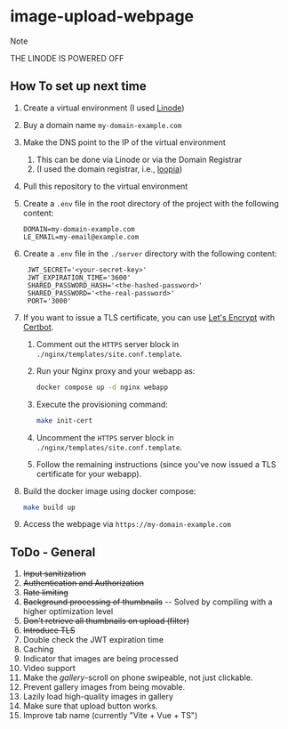 # image-upload-webpage

> [!NOTE]
> THE LINODE IS POWERED OFF

## How To set up next time

1. Create a virtual environment (I used [Linode](https://cloud.linode.com/))
1. Buy a domain name `my-domain-example.com`
1. Make the DNS point to the IP of the virtual environment
   1. This can be done via Linode or via the Domain Registrar
   1. (I used the domain registrar, i.e., [loopia](https://loopia.se/))
1. Pull this repository to the virtual environment
1. Create a `.env` file in the root directory of the project with the following content:

   ```env
   DOMAIN=my-domain-example.com
   LE_EMAIL=my-email@example.com
   ```

1. Create a `.env` file in the `./server` directory with the following content:

   ```env
    JWT_SECRET='<your-secret-key>'
    JWT_EXPIRATION_TIME='3600'
    SHARED_PASSWORD_HASH='<the-hashed-password>'
    SHARED_PASSWORD='<the-real-password>'
    PORT='3000'
   ```

1. If you want to issue a TLS certificate,
   you can use [Let's Encrypt](https://letsencrypt.org/) with [Certbot](https://certbot.eff.org/).

   1. Comment out the `HTTPS` server block in `./nginx/templates/site.conf.template`.
   1. Run your Nginx proxy and your webapp as:

      ```bash
      docker compose up -d nginx webapp
      ```

   1. Execute the provisioning command:

      ```bash
      make init-cert
      ```

   1. Uncomment the `HTTPS` server block in `./nginx/templates/site.conf.template`.
   1. Follow the remaining instructions (since you've now issued a TLS certificate for your webapp).

1. Build the docker image using docker compose:

   ```bash
   make build up
   ```

1. Access the webpage via `https://my-domain-example.com`

## ToDo - General

1. ~~Input sanitization~~
2. ~~Authentication and Authorization~~
3. ~~Rate limiting~~
4. ~~Background processing of thumbnails~~ -- Solved by compiling with a higher optimization level
5. ~~Don't retrieve all thumbnails on upload (filter)~~
6. ~~Introduce TLS~~
7. Double check the JWT expiration time
8. Caching
9. Indicator that images are being processed
10. Video support
11. Make the _gallery_-scroll on phone swipeable, not just clickable.
12. Prevent gallery images from being movable.
13. Lazily load high-quality images in gallery
14. Make sure that upload button works.
15. Improve tab name (currently "Vite + Vue + TS")
